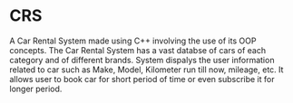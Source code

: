 # CRS
A Car Rental System made using C++ involving the use of its OOP concepts. 
The Car Rental System has a vast databse of cars of each category and of different brands. 
System dispalys the user information related to car such as Make, Model, Kilometer run till now, mileage, etc.
It allows user to book car for short period of time or even subscribe it for longer period.
